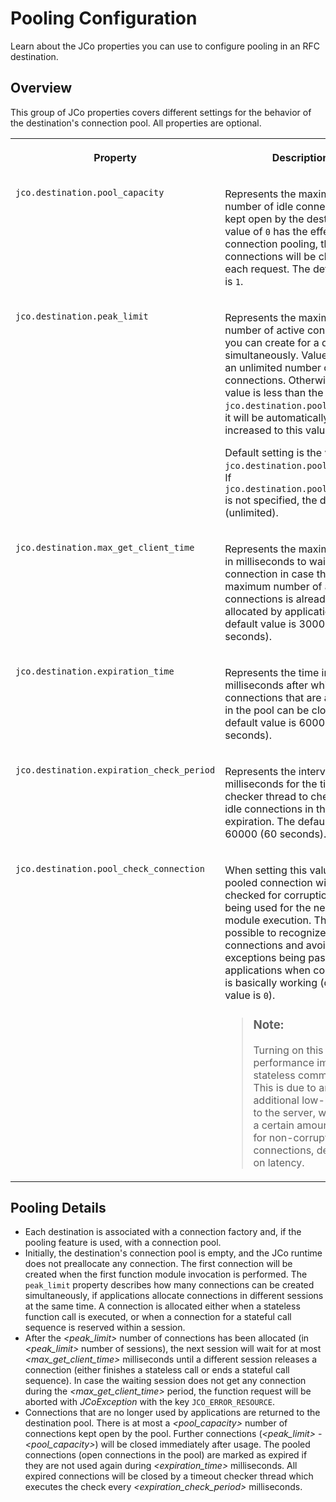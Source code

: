 <!-- loio7add680d1a5a409fb71d397f5e7d10e1 -->

# Pooling Configuration

Learn about the JCo properties you can use to configure pooling in an RFC destination.



<a name="loio7add680d1a5a409fb71d397f5e7d10e1__section_N1001A_N10011_N10001"/>

## Overview

This group of JCo properties covers different settings for the behavior of the destination's connection pool. All properties are optional.


<table>
<tr>
<th valign="top">

Property

</th>
<th valign="top">

Description

</th>
</tr>
<tr>
<td valign="top">

`jco.destination.pool_capacity`

</td>
<td valign="top">

Represents the maximum number of idle connections kept open by the destination. A value of `0` has the effect of no connection pooling, that is, connections will be closed after each request. The default value is `1`.

</td>
</tr>
<tr>
<td valign="top">

`jco.destination.peak_limit`

</td>
<td valign="top">

Represents the maximum number of active connections you can create for a destination simultaneously. Value `0` allows an unlimited number of active connections. Otherwise, if the value is less than the value of `jco.destination.pool_capacity`, it will be automatically increased to this value.

Default setting is the value of `jco.destination.pool_capacity`. If `jco.destination.pool_capacity` is not specified, the default is `0` \(unlimited\).

</td>
</tr>
<tr>
<td valign="top">

`jco.destination.max_get_client_time`

</td>
<td valign="top">

Represents the maximum time in milliseconds to wait for a free connection in case the maximum number of active connections is already allocated by applications. The default value is 30000 \(30 seconds\).

</td>
</tr>
<tr>
<td valign="top">

`jco.destination.expiration_time`

</td>
<td valign="top">

Represents the time in milliseconds after which idle connections that are available in the pool can be closed. The default value is 60000 \(60 seconds\).

</td>
</tr>
<tr>
<td valign="top">

`jco.destination.expiration_check_period`

</td>
<td valign="top">

Represents the interval in milliseconds for the timeout checker thread to check the idle connections in the pool for expiration. The default value is 60000 \(60 seconds\).

</td>
</tr>
<tr>
<td valign="top">

`jco.destination.pool_check_connection`

</td>
<td valign="top">

When setting this value to `1`, a pooled connection will be checked for corruption before being used for the next function module execution. Thus, it is possible to recognize corrupted connections and avoid exceptions being passed to applications when connectivity is basically working \(default value is `0`\).

> ### Note:  
> Turning on this check has performance impact for stateless communication. This is due to an additional low-level ping to the server, which takes a certain amount of time for non-corrupted connections, depending on latency.



</td>
</tr>
</table>



<a name="loio7add680d1a5a409fb71d397f5e7d10e1__section_N100A0_N10011_N10001"/>

## Pooling Details

-   Each destination is associated with a connection factory and, if the pooling feature is used, with a connection pool.
-   Initially, the destination's connection pool is empty, and the JCo runtime does not preallocate any connection. The first connection will be created when the first function module invocation is performed. The `peak_limit` property describes how many connections can be created simultaneously, if applications allocate connections in different sessions at the same time. A connection is allocated either when a stateless function call is executed, or when a connection for a stateful call sequence is reserved within a session.
-   After the *<peak\_limit\>* number of connections has been allocated \(in *<peak\_limit\>* number of sessions\), the next session will wait for at most *<max\_get\_client\_time\>* milliseconds until a different session releases a connection \(either finishes a stateless call or ends a stateful call sequence\). In case the waiting session does not get any connection during the *<max\_get\_client\_time\>* period, the function request will be aborted with *JCoException* with the key `JCO_ERROR_RESOURCE`.
-   Connections that are no longer used by applications are returned to the destination pool. There is at most a *<pool\_capacity\>* number of connections kept open by the pool. Further connections \(*<peak\_limit\>* - *<pool\_capacity\>*\) will be closed immediately after usage. The pooled connections \(open connections in the pool\) are marked as expired if they are not used again during *<expiration\_time\>* milliseconds. All expired connections will be closed by a timeout checker thread which executes the check every *<expiration\_check\_period\>* milliseconds.

